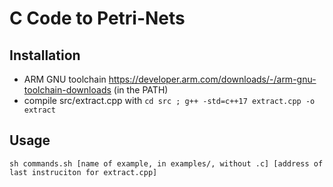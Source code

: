 # C Code to Petri-Nets

## Installation
- ARM GNU toolchain https://developer.arm.com/downloads/-/arm-gnu-toolchain-downloads (in the PATH)
- compile src/extract.cpp with `cd src ; g++ -std=c++17 extract.cpp -o extract`

## Usage
`sh commands.sh [name of example, in examples/, without .c] [address of last instruciton for extract.cpp]`
